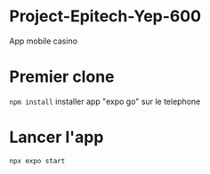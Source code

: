 # Project-Epitech-Yep-600
App mobile casino  
  
# Premier clone
```npm install```
installer app "expo go" sur le telephone  

# Lancer l'app
```npx expo start```